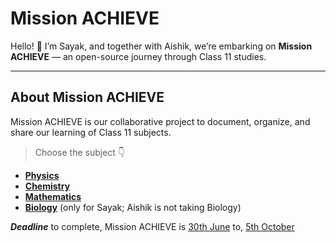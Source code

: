 # Mission ACHIEVE

Hello! 👋 I’m Sayak, and together with Aishik, we’re embarking on **Mission ACHIEVE** — an open-source journey through Class 11 studies.

---

## About Mission ACHIEVE

Mission ACHIEVE is our collaborative project to document, organize, and share our learning of Class 11 subjects.

> Choose the subject 👇

- [**Physics**](Subjects/01Physics/physics.md)
- [**Chemistry**](Subjects/02Chemistry/chemistry.md)
- [**Mathematics**](Subjects/03Mathematics/mathematics.md)
- [**Biology**](Subjects/04Biology/biology.md) (only for Sayak; Aishik is not taking Biology)


***Deadline*** to complete, Mission ACHIEVE is <u>30th June</u> to, <u>5th October</u>
